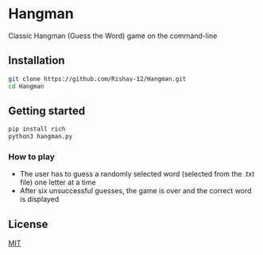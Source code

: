 # Hangman
Classic Hangman (Guess the Word) game on the command-line

## Installation

```bash
git clone https://github.com/Rishav-12/Hangman.git
cd Hangman
```

## Getting started

```bash
pip install rich
python3 hangman.py
```

### How to play
* The user has to guess a randomly selected word (selected from the .txt file) one letter at a time
* After six unsuccessful guesses, the game is over and the correct word is displayed

## License
[MIT](https://choosealicense.com/licenses/mit/)
